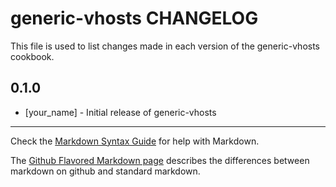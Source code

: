 generic-vhosts CHANGELOG
========================

This file is used to list changes made in each version of the generic-vhosts cookbook.

0.1.0
-----
- [your_name] - Initial release of generic-vhosts

- - -
Check the [Markdown Syntax Guide](http://daringfireball.net/projects/markdown/syntax) for help with Markdown.

The [Github Flavored Markdown page](http://github.github.com/github-flavored-markdown/) describes the differences between markdown on github and standard markdown.
